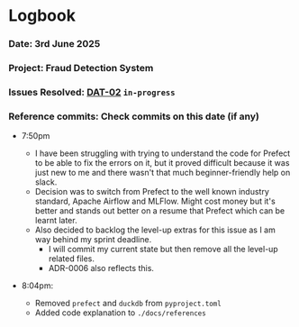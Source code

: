 # Logbook
### Date: 3rd June 2025
### Project: Fraud Detection System
### Issues Resolved: [DAT-02](https://github.com/EsosaOrumwese/fraud-detection-system/issues/7) `in-progress`
### Reference commits: Check commits on this date (if any)

* 7:50pm
  * I have been struggling with trying to understand the code for Prefect to be able to fix the errors on it, but it proved difficult because it was just new to me and there wasn't that much beginner-friendly help on slack.
  * Decision was to switch from Prefect to the well known industry standard, Apache Airflow and MLFlow. Might cost money but it's better and stands out better on a resume that Prefect which can be learnt later.
  * Also decided to backlog the level-up extras for this issue as I am way behind my sprint deadline.
    * I will commit my current state but then remove all the level-up related files.
    * ADR-0006 also reflects this.

* 8:04pm:
  * Removed `prefect` and `duckdb` from `pyproject.toml`
  * Added code explanation to `./docs/references`